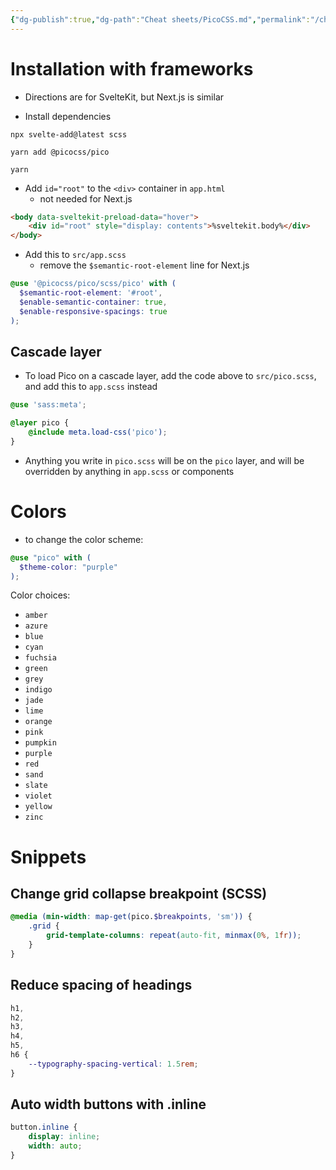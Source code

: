 ```yaml
---
{"dg-publish":true,"dg-path":"Cheat sheets/PicoCSS.md","permalink":"/cheat-sheets/pico-css/","tags":["language/css"]}
---
```



# Installation with frameworks

- Directions are for SvelteKit, but Next.js is similar

- Install dependencies

```shell
npx svelte-add@latest scss
```

```shell
yarn add @picocss/pico
```

```shell
yarn
```

- Add `id="root"` to the `<div>` container in `app.html`
    - not needed for Next.js

```html
<body data-sveltekit-preload-data="hover">
    <div id="root" style="display: contents">%sveltekit.body%</div>
</body>
```

- Add this to `src/app.scss`
    - remove the `$semantic-root-element` line for Next.js

```scss
@use '@picocss/pico/scss/pico' with (
  $semantic-root-element: '#root',
  $enable-semantic-container: true,
  $enable-responsive-spacings: true
);
```

## Cascade layer

- To load Pico on a cascade layer, add the code above to `src/pico.scss`, and add this to `app.scss` instead

```scss
@use 'sass:meta';

@layer pico {
	@include meta.load-css('pico');
}
```

- Anything you write in `pico.scss` will be on the `pico` layer, and will be overridden by anything in `app.scss` or components

# Colors

- to change the color scheme:

```scss
@use "pico" with (
  $theme-color: "purple"
);
```

Color choices:

- `amber`
- `azure`
- `blue`
- `cyan`
- `fuchsia`
- `green`
- `grey`
- `indigo`
- `jade`
- `lime`
- `orange`
- `pink`
- `pumpkin`
- `purple`
- `red`
- `sand`
- `slate`
- `violet`
- `yellow`
- `zinc`

# Snippets

## Change grid collapse breakpoint (SCSS)

```scss
@media (min-width: map-get(pico.$breakpoints, 'sm')) {
	.grid {
		grid-template-columns: repeat(auto-fit, minmax(0%, 1fr));
	}
}
```

## Reduce spacing of headings

```css
h1,
h2,
h3,
h4,
h5,
h6 {
	--typography-spacing-vertical: 1.5rem;
}
```

## Auto width buttons with .inline

```scss
button.inline {
	display: inline;
	width: auto;
}
```
